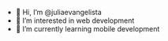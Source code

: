 - 👋 Hi, I’m @juliaevangelista
- 👀 I’m interested in web development
- 🌱 I’m currently learning mobile development

<!---
juliaevangelista/juliaevangelista is a ✨ special ✨ repository because its `README.md` (this file) appears on your GitHub profile.
You can click the Preview link to take a look at your changes.
--->
